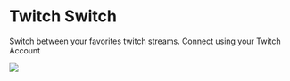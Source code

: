 # Twitch Switch
Switch between your favorites twitch streams.
Connect using your Twitch Account

![](http://i.imgur.com/2g53Jey.png)